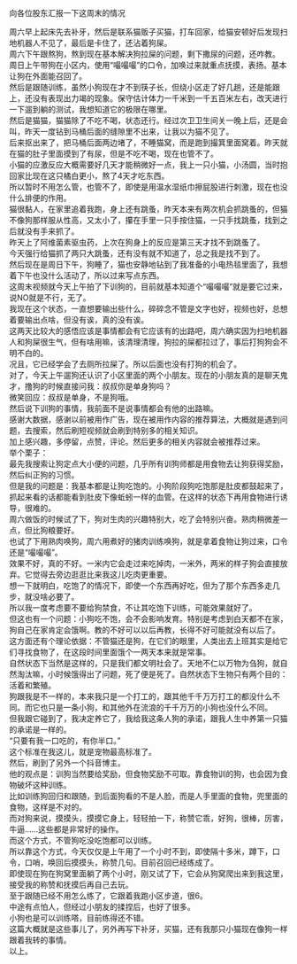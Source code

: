向各位股东汇报一下这周末的情况  

周六早上起床先去补牙，然后是联系猫贩子买猫，打车回家，给猫安顿好后发现扫地机器人不见了，最后是卡住了，还沾着狗屎。  
周六下午跟熬狗，熬到现在基本解决狗拉屎的问题，剩下撒尿的问题，还咋教。  
周日上午带狗在小区内，使用“嘬嘬嘬”的口令，加唤过来就重点抚摸，表扬。基本让狗在外面能召回了。  
然后是跟随训练，虽然小狗现在才不到筷子长，但绕小区走了好几趟，还是能跟上，还没有表现出力竭的现象。保守估计体力一千米到一千五百米左右，改天进行一下遛到躺的测试，我想知道它的极限在哪里。  
然后是猫猫，猫猫除了不吃不喝，状态还行。经过次卫卫生间关一晚上后，还是会叫，昨天一度钻到马桶后面的缝隙里不出来，让我以为猫不见了。  
后来抠出来了，把马桶后面两边堵了，不睡猫窝，而是跑到撮箕里面窝着。昨天就在猫的肚子里面摸到了有尿，但是不吃不喝，现在也管不了。  
小猫的应激反应大概需要好几天才能稍微好一点，我上一只小猫，小汤圆，当时抱回家比现在这只橘白更小，熬了4天才吃东西。  
所以暂时不用怎么管，也管不了，即使是用温水湿纸巾擦屁股进行刺激，现在也没什么排便的作用。  
猫很黏人，在家里追着我跑，身上还有跳蚤，昨天本来有两次机会抓跳蚤的，但猫不像狗那样服从性高，又太小了，攥在手里一只手按住猫，一只手找跳蚤，找到之后就没有手来抓了。  
昨天上了阿维菌素驱虫药，上次在狗身上的反应是第三天才找不到跳蚤了。  
今天强行给猫抓了两只大跳蚤，还有没有就不知道了，总之我是找不到了。  
然后现在是周日下午，狗睡了，猫也安静地钻到了我准备的小电热毯里面了，我想着下午也没什么活动了，所以过来写点东西。  
这周末视频就今天上午拍了下训狗的，目前就基本知道个“嘬嘬嘬”就是要它过来，说NO就是不行，无了。  
我现在这个状态，一直想要输出些什么，碎碎念不管是文字也好，视频也好，总想着要输出点啥，但没有诶，真的没有诶。  
这两天比较大的感悟应该是事情都会有它应该有的出路吧，周六确实因为扫地机器人和狗屎很生气，但有啥用嘛，该清理清理，狗拉的屎都拉过了，事后打狗狗会不明不白的。  
况且，它已经学会了去厕所拉屎了。所以后面也没有打狗的机会了。  
对了，今天上午遛狗还认识了小区里面的两个小朋友。现在的小朋友真的是聊天鬼才，撸狗的时候直接问我：叔叔你是单身狗吗？  
微笑回应：叔叔是单身，不是狗哦。  
然后说下训狗的事情，我前面不是说事情都会有他的出路嘛。  
感谢大数据，感谢以前被用作广告，现在被用作内容的推荐算法，大概就是遇到问题，去搜索，然后刷短视频就会刷到特别多的相关知识。  
加上感兴趣，多停留，点赞，评论。然后更多的相关内容就会被推荐过来。  
举个栗子：  
最先我搜索让狗定点大小便的问题，几乎所有训狗师都是用食物去让狗获得奖励，然后纠正狗的习惯。  
但是我的问题是：我基本都是让狗吃饱的。小狗阶段狗吃饱那是肚皮都鼓起来了，抓起来看的话都能看到肚皮下像蚯蚓一样的血管。在这样的状态下再用食物进行诱导，很难的。  
周六做饭的时候试了下，狗对生肉的兴趣特别大，吃了会特别兴奋。熟肉稍微差一点，但比狗粮要好。  
也试了下用熟肉唤狗，周六用煮好的猪肉训练唤狗，就是拿着食物让狗过来，口令还是“嘬嘬嘬”。  
效果不好，真的不好。一米内它会走过来吃掉肉，一米外，两米的样子狗会直接放弃。它觉得去旁边逛逛比来我这儿吃肉更重要。  
想一下就明白，吃饱了的情况下，即使一个东西再好吃，但为了那个东西多走几步，就没啥必要了。  
所以我一度考虑要不要给狗禁食，不让其吃饱下训练，可能效果就好了。  
但这也有一个问题：小狗吃不饱，会不会影响发育。特别是考虑到白天都不在家，狗自己在家肯定会饿啊。教的不好可以以后再教，长得不好可能就没有以后了。  
这方面还有个理论依据：不管猫还是狗，在它们的眼里，人类出去上班其实是给它们寻找食物了，在这段时间里面饿个一两天本来就是常事。  
自然状态下当然是这样的，只是我们都文明社会了。天地不仁以万物为刍狗，就自然淘汰嘛，小时候饿得出了问题，死了便是死了。自然状态下生物只有两个目的：活着和繁殖。  
狗跟我是不一样的，本来我只是一个打工的，跟其他千千万万打工的都没什么不同。而它也只是一条小狗，和其他外在流浪的千千万万的小狗也没什么不同。  
但我跟它碰到了，我决定养它了，我给我这条人狗的承诺，跟我人生中养第一只猫的承诺是一样的。  
“只要有我一口吃的，有你半口。”  
这个标准在我这儿，就是宠物最高标准了。  
然后，刷到了另外一个抖音博主。  
他的观点是：训狗当然要给奖励，但食物奖励不可取。靠食物训的狗，也会因为食物破坏这种训练。  
比如训练狗回归和跟随，到后面狗看的不是人脸，而是人手里面的食物，兜里面的食物，这样是不对的。  
而对狗来说，摸摸头，摸摸它身上，轻轻拍一下，称赞它乖，好狗，很棒，厉害，牛逼……这些都是非常好的操作。  
而这个方式，不管狗吃没吃饱都可以训练。  
所以靠这个方式，今天仅仅是上午用了一个小时不到，即使隔十多米，蹲下，口令，口哨，唤回后摸摸头，称赞几句。目前召回已经练成了。  
即使现在狗在狗窝里面躺了两个小时，刚又试了下，它会从狗窝爬出来到我这里，接受我的称赞和抚摸后再自己去玩。  
至于跟随已经不用怎么练了，它跟着我跑小区步道，很6。  
中途有点怕人，但经过小朋友的揉捏后，也好了很多。  
小狗也是可以训练嗒，目前练得还不错。  
这篇大概就是这些事儿了，另外再写下补牙，买猫，还有我那只小猫现在像狗一样跟着我转的事情。  
以上。  
